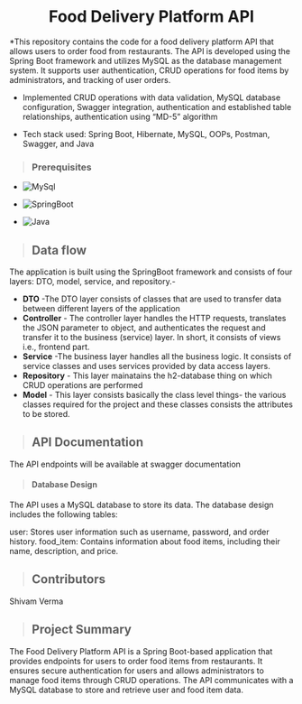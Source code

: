 <h1 align="center"> 
Food Delivery Platform API</h1>

*This repository contains the code for a food delivery platform API that allows users to order food from restaurants. The API is developed using the Spring Boot framework and utilizes MySQL as the database management system. It supports user authentication, CRUD operations for food items by administrators, and tracking of user orders.

* Implemented CRUD operations with data validation, MySQL database configuration, 
Swagger integration, authentication and established table relationships, authentication 
using “MD-5” algorithm

* Tech stack used: Spring Boot, Hibernate, MySQL, OOPs, Postman, Swagger, and Java
>### Prerequisites
* ![MySql](https://img.shields.io/badge/DBMS-MYSQL%205.7%20or%20Higher-red)
 * ![SpringBoot](https://img.shields.io/badge/Framework-SpringBoot-green)


* ![Java](https://img.shields.io/badge/Language-Java%208%20or%20higher-yellow)

>## Data flow
 The application is built using the SpringBoot framework and consists of four layers: DTO, model, service, and repository.-

* **DTO** -The DTO layer consists of classes that are used to transfer data between different layers of the application
* **Controller** - The controller layer handles the HTTP requests, translates the JSON parameter to object, and authenticates the request and transfer it to the business (service) layer. In short, it consists of views i.e., frontend part.
* **Service** -The business layer handles all the business logic. It consists of service classes and uses services provided by data access layers.
* **Repository** - This layer mainatains the h2-database thing on which CRUD operations are performed
* **Model** - This layer consists basically the class level things- the various classes required for the project and these classes consists the attributes to be stored.

>## API Documentation
The API endpoints will be available at swagger documentation

>#### Database Design
The API uses a MySQL database to store its data. The database design includes the following tables:

user: Stores user information such as username, password, and order history.
food_item: Contains information about food items, including their name, description, and price.

>## Contributors

Shivam Verma

>## Project Summary
The Food Delivery Platform API is a Spring Boot-based application that provides endpoints for users to order food items from restaurants. It ensures secure authentication for users and allows administrators to manage food items through CRUD operations. The API communicates with a MySQL database to store and retrieve user and food item data.
